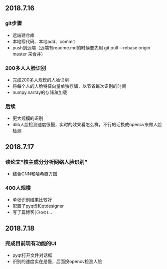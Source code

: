 ## 2018.7.16
### git步骤
* 远端建仓库
* 本地写代码、本地add、commit
* push到远端（远端有readme.md的时候要先用 git pull --rebase origin master 来合并）

### 200多人人脸识别
* 完成200多人规模的人脸识别
* 将每个人的人脸特征向量单独存储，以节省每次识别的时间
* numpy.narray的存储和加载

### 后续
* 更大规模的识别
* dlib人脸检测速度很慢，实时的效果看怎么样，不行的话换成opencv来做人脸检测

## 2018.7.17
### 读论文“核主成分分析网络人脸识别”
* 结合CNN和哈希直方图

### 400人规模
* 单张识别结果比较好
* 配置了pyqt5和qtdesigner
* 写了篇博客(⊙o⊙)…

## 2018.7.18
### 完成目前现有功能的UI
* pyqt打开文件对话框
* 识别的速度实在是慢，后面换opencv检测人脸

